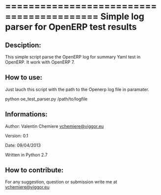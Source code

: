 ==========================================
Simple log parser for OpenERP test results
==========================================

Desciption:
-----------

This simple script parse the OpenERP log for summary Yaml test in OpenERP.
It work with OpenERP 7.

How to use:
-----------

Just lauch this script with the path to the Openerp log file in paramater.

python oe_test_parser.py /path/to/logfile

Informations:
-------------

Author: Valentin Chemiere <vchemiere@viggor.eu> 

Version: 0.1

Date: 09/04/2013

Written in Python 2.7

How to contribute:
------------------

For any suggestion, question or submission write me at <vchemiere@viggor.eu>
